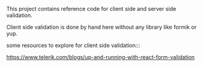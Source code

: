 This project contains reference code for client side and server side validation.

Client side validation is done by hand here without any library like formik or yup.


some resources to explore for client side validation:::

https://www.telerik.com/blogs/up-and-running-with-react-form-validation

